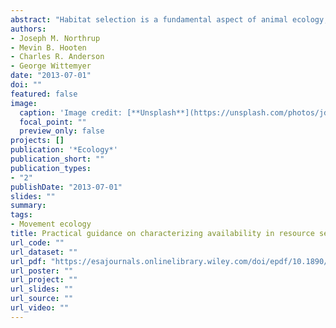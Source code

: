 ```yaml
---
abstract: "Habitat selection is a fundamental aspect of animal ecology, the understanding of which is critical to management and conservation. Global positioning system data from animals allow fine‐scale assessments of habitat selection and typically are analyzed in a use–availability framework, whereby animal locations are contrasted with random locations (the availability sample). Although most use–availability methods are in fact spatial point process models, they often are fit using logistic regression. This framework offers numerous methodological challenges, for which the literature provides little guidance. Specifically, the size and spatial extent of the availability sample influences coefficient estimates potentially causing interpretational bias. We examined the influence of availability on statistical inference through simulations and analysis of serially correlated mule deer GPS data. Bias in estimates arose from incorrectly assessing and sampling the spatial extent of availability. Spatial autocorrelation in covariates, which is common for landscape characteristics, exacerbated the error in availability sampling leading to increased bias. These results have strong implications for habitat selection analyses using GPS data, which are increasingly prevalent in the literature. We recommend that researchers assess the sensitivity of their results to their availability sample and, where bias is likely, take care with interpretations and use cross validation to assess robustness."
authors:
- Joseph M. Northrup
- Mevin B. Hooten
- Charles R. Anderson
- George Wittemyer
date: "2013-07-01"
doi: ""
featured: false
image:
  caption: 'Image credit: [**Unsplash**](https://unsplash.com/photos/jdD8gXaTZsc)'
  focal_point: ""
  preview_only: false
projects: []
publication: '*Ecology*'
publication_short: ""
publication_types:
- "2"
publishDate: "2013-07-01"
slides: ""
summary: 
tags:
- Movement ecology
title: Practical guidance on characterizing availability in resource selection functions under a use–availability design
url_code: ""
url_dataset: ""
url_pdf: "https://esajournals.onlinelibrary.wiley.com/doi/epdf/10.1890/12-1688.1"
url_poster: ""
url_project: ""
url_slides: ""
url_source: ""
url_video: ""
---
```



